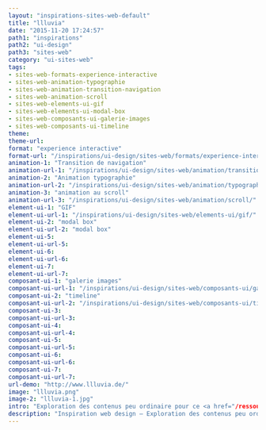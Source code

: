 ```yaml
---
layout: "inspirations-sites-web-default"
title: "llluvia"
date: "2015-11-20 17:24:57"
path1: "inspirations"
path2: "ui-design"
path3: "sites-web"
category: "ui-sites-web"
tags:
- sites-web-formats-experience-interactive
- sites-web-animation-typographie
- sites-web-animation-transition-navigation
- sites-web-animation-scroll
- sites-web-elements-ui-gif
- sites-web-elements-ui-modal-box
- sites-web-composants-ui-galerie-images
- sites-web-composants-ui-timeline
theme:
theme-url:
format: "experience interactive"
format-url: "/inspirations/ui-design/sites-web/formats/experience-interactive/"
animation-1: "Transition de navigation"
animation-url-1: "/inspirations/ui-design/sites-web/animation/transition-navigation/"
animation-2: "Animation typographie"
animation-url-2: "/inspirations/ui-design/sites-web/animation/typographie/"
animation-3: "animation au scroll"
animation-url-3: "/inspirations/ui-design/sites-web/animation/scroll/"
element-ui-1: "GIF"
element-ui-url-1: "/inspirations/ui-design/sites-web/elements-ui/gif/"
element-ui-2: "modal box"
element-ui-url-2: "modal box"
element-ui-5:
element-ui-url-5:
element-ui-6:
element-ui-url-6:
element-ui-7:
element-ui-url-7:
composant-ui-1: "galerie images"
composant-ui-url-1: "/inspirations/ui-design/sites-web/composants-ui/galerie-images/"
composant-ui-2: "timeline"
composant-ui-url-2: "/inspirations/ui-design/sites-web/composants-ui/timeline/"
composant-ui-3:
composant-ui-url-3:
composant-ui-4:
composant-ui-url-4:
composant-ui-5:
composant-ui-url-5:
composant-ui-6:
composant-ui-url-6:
composant-ui-7:
composant-ui-url-7:
url-demo: "http://www.llluvia.de/"
image: "llluvia.png"
image-2: "llluvia-1.jpg"
intro: "Exploration des contenus peu ordinaire pour ce <a href="/ressources/themes-tumblr/" title="Explorer la collection de thèmes tumblr">blog tumblr</a>"
description: "Inspiration web design – Exploration des contenus peu ordinaire pour ce blog Tumblr"
---
```

